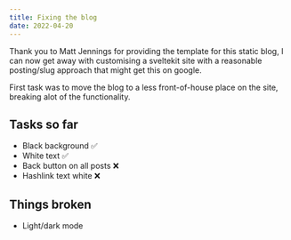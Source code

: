 ```yaml
---
title: Fixing the blog
date: 2022-04-20
---
```


Thank you to Matt Jennings for providing the template for this static blog, I can now get away with customising a sveltekit site with a reasonable posting/slug approach that might get this on google.

First task was to move the blog to a less front-of-house place on the site, breaking alot of the functionality.

Tasks so far
----------
- Black background ✅
- White text ✅
- Back button on all posts ❌
- Hashlink text white ❌

Things broken
--------------
- Light/dark mode
